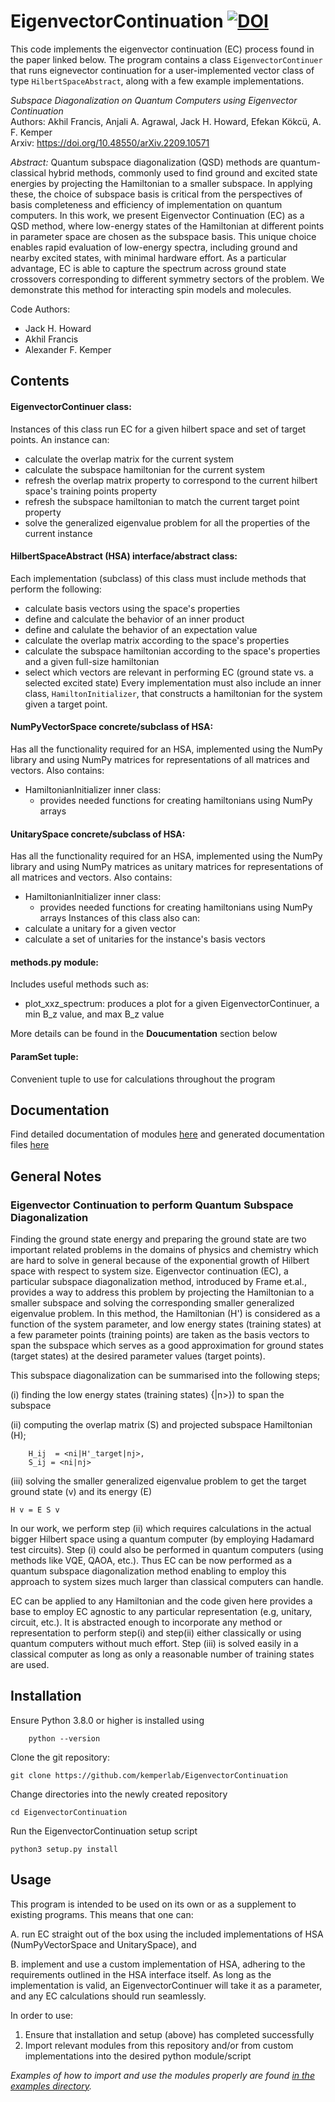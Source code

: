 # EigenvectorContinuation [![DOI](https://zenodo.org/badge/409994389.svg)](https://zenodo.org/badge/latestdoi/409994389)

This code implements the eigenvector continuation (EC) process found in the paper linked below. The program contains a class `EigenvectorContinuer` that runs eignevector continuation for a user-implemented vector class of type `HilbertSpaceAbstract`, along with a few example implementations.


*Subspace Diagonalization on Quantum Computers using Eigenvector Continuation*  
Authors: Akhil Francis, Anjali A. Agrawal, Jack H. Howard, Efekan Kökcü, A. F. Kemper  
Arxiv: https://doi.org/10.48550/arXiv.2209.10571  

*Abstract:* 
Quantum subspace diagonalization (QSD) methods are quantum-classical hybrid methods, commonly used to find ground and excited state energies by projecting the Hamiltonian to a smaller subspace. In applying these, the choice of subspace basis is critical from the perspectives of basis completeness and efficiency of implementation on quantum computers. In this work, we present Eigenvector Continuation (EC) as a QSD method, where low-energy states of the Hamiltonian at different points in parameter space are chosen as the subspace basis. This unique choice enables rapid evaluation of low-energy spectra, including ground and nearby excited states, with minimal hardware effort. As a particular advantage, EC is able to capture the spectrum across ground state crossovers corresponding to different symmetry sectors of the problem. We demonstrate this method for interacting spin models and molecules.  

Code Authors:

- Jack H. Howard
- Akhil Francis
- Alexander F. Kemper


## Contents

#### EigenvectorContinuer class:
Instances of this class run EC for a given hilbert space and set of target points. An instance can:
- calculate the overlap matrix for the current system
- calculate the subspace hamiltonian for the current system
- refresh the overlap matrix property to correspond to the current hilbert space's training points property
- refresh the subspace hamiltonian to match the current target point property
- solve the generalized eigenvalue problem for all the properties of the current instance

#### HilbertSpaceAbstract (HSA) interface/abstract class:
Each implementation (subclass) of this class must include methods that perform the following:
- calculate basis vectors using the space's properties
- define and calculate the behavior of an inner product
- define and calulate the behavior of an expectation value
- calculate the overlap matrix according to the space's properties
- calculate the subspace hamiltonian according to the space's properties and a given full-size hamiltonian
- select which vectors are relevant in performing EC (ground state vs. a selected excited state)
Every implementation must also include an inner class, `HamiltonInitializer`, that constructs a hamiltonian for the system given a target point.

#### NumPyVectorSpace concrete/subclass of HSA:
Has all the functionality required for an HSA, implemented using the NumPy library and using NumPy matrices for representations of all matrices and vectors. Also contains:
- HamiltonianInitializer inner class:
    - provides needed functions for creating hamiltonians using NumPy arrays

#### UnitarySpace concrete/subclass of HSA:
Has all the functionality required for an HSA, implemented using the NumPy library and using NumPy matrices as unitary matrices for representations of all matrices and vectors. Also contains:
- HamiltonianInitializer inner class:
    - provides needed functions for creating hamiltonians using NumPy arrays
Instances of this class also can:
- calculate a unitary for a given vector
- calculate a set of unitaries for the instance's basis vectors

#### methods.py module:
Includes useful methods such as: 
- plot_xxz_spectrum: produces a plot for a given EigenvectorContinuer, a min B_z value, and max B_z value

More details can be found in the **Doucumentation** section below

#### ParamSet tuple:
Convenient tuple to use for calculations throughout the program


## Documentation
Find detailed documentation of modules [here](https://github.com/kemperlab/EigenvectorContinuation/tree/main/docs/_build/html/index.html) and generated documentation files [here](https://github.com/kemperlab/EigenvectorContinuation/tree/main/docs)



## General Notes
### Eigenvector Continuation to perform Quantum Subspace Diagonalization

Finding the ground state energy and preparing the ground state are two important related problems in the domains of physics and chemistry which are hard to solve in general because of the exponential growth of Hilbert space with respect to system size. Eigenvector continuation (EC),  a particular subspace diagonalization method, introduced by Frame et.al., provides a way to address this problem by projecting  the Hamiltonian to a smaller subspace and solving the corresponding smaller generalized eigenvalue problem. In this method,  the Hamiltonian (H') is considered as a function of the system parameter, and low energy states (training states) at a few parameter points (training points) are taken as the basis vectors to span the subspace which serves as a good approximation for ground states (target states) at the desired parameter values (target points). 

This subspace diagonalization can be summarised into the following steps; 

(i) finding the low energy states (training states) {|n>}) to span the subspace 

(ii) computing the overlap matrix (S) and projected subspace Hamiltonian (H);

        H_ij  = <ni|H'_target|nj>,        
        S_ij = <ni|nj>   
(iii) solving the smaller generalized eigenvalue problem to get the target ground state (v) and its energy (E)

    H v = E S v

In our work, we perform step (ii) which requires calculations in the actual bigger Hilbert space using a quantum computer (by employing Hadamard test circuits). Step (i) could also be performed in quantum computers (using methods like VQE, QAOA, etc.). Thus EC can be now performed as a quantum subspace diagonalization method enabling to employ this approach to system sizes much larger than classical computers can handle. 

EC can be applied to any Hamiltonian and the code given here provides a base to employ EC agnostic to any particular representation (e.g, unitary, circuit, etc.). It is abstracted enough to incorporate any method or representation to perform step(i) and step(ii) either classically or using quantum computers without much effort. Step (iii) is solved easily in a classical computer as long as only a reasonable number of training states are used.
 


## Installation
Ensure Python 3.8.0 or higher is installed using
```
    python --version
```

Clone the git repository:
```
git clone https://github.com/kemperlab/EigenvectorContinuation
```

Change directories into the newly created repository
```
cd EigenvectorContinuation
```

Run the EigenvectorContinuation setup script
```
python3 setup.py install
```



## Usage
This program is intended to be used on its own or as a supplement to existing programs. This means that one can:

A. run EC straight out of the box using the included implementations of HSA (NumPyVectorSpace and UnitarySpace), and 

B. implement and use a custom implementation of HSA, adhering to the requirements outlined in the HSA interface itself. As long as the implementation is valid, an EigenvectorContinuer will take it as a parameter, and any EC calculations should run seamlessly.

In order to use:
1. Ensure that installation and setup (above) has completed successfully
2. Import relevant modules from this repository and/or from custom implementations into the desired python module/script

*Examples of how to import and use the modules properly are found [in the examples directory](https://github.com/kemperlab/EigenvectorContinuation/tree/main/examples).*
